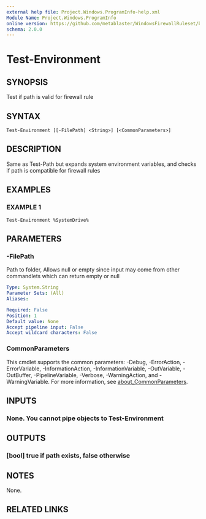 ```yaml
---
external help file: Project.Windows.ProgramInfo-help.xml
Module Name: Project.Windows.ProgramInfo
online version: https://github.com/metablaster/WindowsFirewallRuleset/blob/master/Modules/Project.Windows.ProgramInfo/Help/en-US/Test-Environment.md
schema: 2.0.0
---
```


# Test-Environment

## SYNOPSIS

Test if path is valid for firewall rule

## SYNTAX

```none
Test-Environment [[-FilePath] <String>] [<CommonParameters>]
```

## DESCRIPTION

Same as Test-Path but expands system environment variables, and checks if path is compatible
for firewall rules

## EXAMPLES

### EXAMPLE 1

```none
Test-Environment %SystemDrive%
```

## PARAMETERS

### -FilePath

Path to folder, Allows null or empty since input may come from other commandlets which can return empty or null

```yaml
Type: System.String
Parameter Sets: (All)
Aliases:

Required: False
Position: 1
Default value: None
Accept pipeline input: False
Accept wildcard characters: False
```

### CommonParameters

This cmdlet supports the common parameters: -Debug, -ErrorAction, -ErrorVariable, -InformationAction, -InformationVariable, -OutVariable, -OutBuffer, -PipelineVariable, -Verbose, -WarningAction, and -WarningVariable. For more information, see [about_CommonParameters](http://go.microsoft.com/fwlink/?LinkID=113216).

## INPUTS

### None. You cannot pipe objects to Test-Environment

## OUTPUTS

### [bool] true if path exists, false otherwise

## NOTES

None.

## RELATED LINKS

